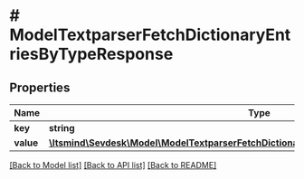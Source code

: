 # # ModelTextparserFetchDictionaryEntriesByTypeResponse

## Properties

Name | Type | Description | Notes
------------ | ------------- | ------------- | -------------
**key** | **string** |  | [optional]
**value** | [**\Itsmind\Sevdesk\Model\ModelTextparserFetchDictionaryEntriesByTypeResponseValueInner[]**](ModelTextparserFetchDictionaryEntriesByTypeResponseValueInner.md) |  | [optional]

[[Back to Model list]](../../README.md#models) [[Back to API list]](../../README.md#endpoints) [[Back to README]](../../README.md)
